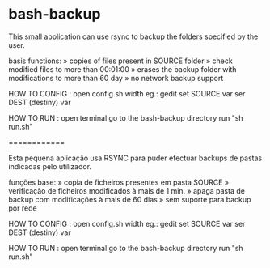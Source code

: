 bash-backup
===========

This small application can use rsync to backup the folders specified by the user.

basis functions:
» copies of files present in SOURCE folder
» check modified files to more than 00:01:00
» erases the backup folder with modifications to more than 60 day
» no network backup support

HOW TO CONFIG :
  open config.sh width eg.: gedit
  set SOURCE var
  ser DEST (destiny) var

HOW TO RUN :
  open terminal
  go to the bash-backup directory
  run "sh run.sh"

============

Esta pequena aplicação usa RSYNC para puder efectuar backups de pastas indicadas pelo utilizador.

funções base:
» copia de ficheiros presentes em pasta SOURCE
» verificação de ficheiros modificados à mais de 1 min.
» apaga pasta de backup com modificações à mais de 60 dias
» sem suporte para backup por rede

HOW TO CONFIG :
  open config.sh width eg.: gedit
  set SOURCE var
  ser DEST (destiny) var

HOW TO RUN :
  open terminal
  go to the bash-backup directory
  run "sh run.sh"
